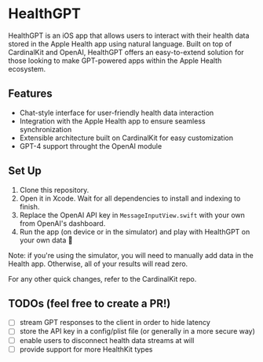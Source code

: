 # HealthGPT

HealthGPT is an iOS app that allows users to interact with their health data stored in the Apple Health app using natural language. Built on top of CardinalKit and OpenAI, HealthGPT offers an easy-to-extend solution for those looking to make GPT-powered apps within the Apple Health ecosystem.

## Features

- Chat-style interface for user-friendly health data interaction
- Integration with the Apple Health app to ensure seamless synchronization
- Extensible architecture built on CardinalKit for easy customization
- GPT-4 support throught the OpenAI module

## Set Up

1. Clone this repository.
2. Open it in Xcode. Wait for all dependencies to install and indexing to finish.
3. Replace the OpenAI API key in `MessageInputView.swift` with your own from OpenAI's dashboard.
4. Run the app (on device or in the simulator) and play with HealthGPT on your own data 🚀

Note: if you're using the simulator, you will need to manually add data in the Health app. Otherwise, all of your results will read zero.

For any other quick changes, refer to the CardinalKit repo.

## TODOs (feel free to create a PR!)

- [ ] stream GPT responses to the client in order to hide latency
- [ ] store the API key in a config/plist file (or generally in a more secure way)
- [ ] enable users to disconnect health data streams at will
- [ ] provide support for more HealthKit types
